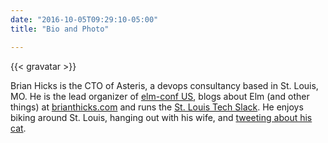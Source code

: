 ```yaml
---
date: "2016-10-05T09:29:10-05:00"
title: "Bio and Photo"

---
```


{{< gravatar >}}

Brian Hicks is the CTO of Asteris, a devops consultancy based in St. Louis, MO.
He is the lead organizer of [elm-conf US](https://www.elm-conf.us/), blogs about
Elm (and other things) at [brianthicks.com](https://www.brianthicks.com/) and
runs the [St. Louis Tech Slack](https://stl-tech.github.io). He enjoys biking
around St. Louis, hanging out with his wife,
and [tweeting about his cat](https://twitter.com/brianhicks).
